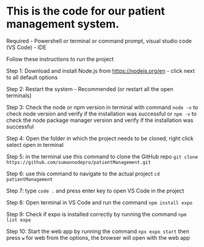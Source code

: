 # This is the code for our patient management system. 

Required - Powershell or terminal or command prompt, visual studio code (VS Code) - IDE

Follow these instructions to run the project

Step 1: Download and install Node.js from https://nodejs.org/en - click next to all default options

Step 2: Restart the system - Recommended (or restart all the open terminals)

Step 3: Check the node or npm version in terminal with command `node -v` to check node version and verify if the installation was successful or `npm -v` to check the node package manager version and verify if the installation was successful

Step 4: Open the folder in which the project needs to be cloned, right click select open in terminal

Step 5: in the terminal use this command to clone the GitHub repo `git clone https://github.com/sumannodepro/patientManagement.git`

Step 6: use this command to navigate to the actual project `cd patientManagement`

Step 7: type `code .` and press enter key to open VS Code in the project

Step 8: Open terminal in VS Code and run the command `npm install expo`

Step 9: Check if expo is installed correctly by running the command `npm list expo`

Step 10: Start the web app by running the command `npx expo start` then press `w` for web from the options, the browser will open with the web app

